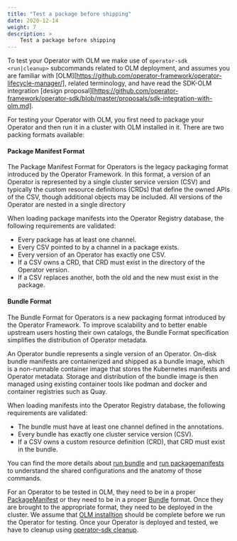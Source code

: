 ```yaml
---
title: "Test a package before shipping"
date: 2020-12-14
weight: 7
description: >
    Test a package before shipping
---
```



To test your Operator with OLM we make use of `operator-sdk <run|cleanup>` subcommands related to OLM deployment,
and assumes you are familiar with [OLM][https://github.com/operator-framework/operator-lifecycle-manager/], related terminology,
and have read the SDK-OLM integration [design proposal][https://github.com/operator-framework/operator-sdk/blob/master/proposals/sdk-integration-with-olm.md].

For testing your Operator with OLM, you first need to package your Operator and then run it in a cluster with OLM installed in it. There are two packing formats available:

#### Package Manifest Format

The Package Manifest Format for Operators is the legacy packaging format introduced by the Operator Framework. In this format, a version of an Operator is represented by a single cluster service version (CSV) and typically the custom resource definitions (CRDs) that define the owned APIs of the CSV, though additional objects may be included. All versions of the Operator are nested in a single directory

When loading package manifests into the Operator Registry database, the following requirements are validated:
- Every package has at least one channel.
- Every CSV pointed to by a channel in a package exists.
- Every version of an Operator has exactly one CSV.
- If a CSV owns a CRD, that CRD must exist in the directory of the Operator version.
- If a CSV replaces another, both the old and the new must exist in the package.


#### Bundle Format

The Bundle Format for Operators is a new packaging format introduced by the Operator Framework. To improve scalability and to better enable upstream users hosting their own catalogs, the Bundle Format specification simplifies the distribution of Operator metadata.

An Operator bundle represents a single version of an Operator. On-disk bundle manifests are containerized and shipped as a bundle image, which is a non-runnable container image that stores the Kubernetes manifests and Operator metadata. Storage and distribution of the bundle image is then managed using existing container tools like podman and docker and container registries such as Quay.

When loading manifests into the Operator Registry database, the following requirements are validated:
- The bundle must have at least one channel defined in the annotations.
- Every bundle has exactly one cluster service version (CSV).
- If a CSV owns a custom resource definition (CRD), that CRD must exist in the bundle.

You can find the more details about [run bundle](https://sdk.operatorframework.io/docs/olm-integration/testing-deployment/#operator-sdk-run-bundle-command-overview) and [run packagemanifests](https://sdk.operatorframework.io/docs/olm-integration/testing-deployment/#operator-sdk-run-packagemanifests-command-overview) to understand the shared configurations and the anatomy of those commands.


For an Operator to be tested in OLM, they need to be in a proper [PackageManifest](https://github.com/operator-framework/operator-registry/tree/v1.5.3#manifest-format) or they need to be in a proper [Bundle](https://github.com/operator-framework/operator-registry/tree/v1.15.3#manifest-format) format. Once they are brought to the appropriate format, they need to be deployed in the cluster. We assume that [OLM installtion](https://sdk.operatorframework.io/docs/cli/operator-sdk_olm_install/) should be complete before we run the Operator for testing. Once your Operator is deployed and tested, we have to cleanup using [operator-sdk cleanup](https://sdk.operatorframework.io/docs/cli/operator-sdk_olm_install/).